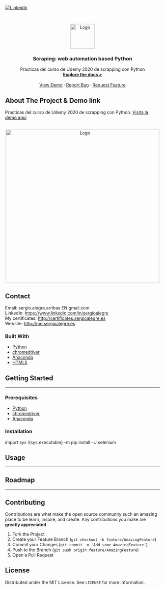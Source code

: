 <!--
REEMPLAZAR: Buscador-Ajax-similar-a-Google, TITULO, DESCRIPCION, DESCRIPCION2, DEMO, TECNOLOGIAS
-->
[![LinkedIn][linkedin-shield]][linkedin-url]

<!-- PROJECT LOGO -->
<br />
<p align="center">
  <a href="https://github.com/sergioalegre/Scraping-web-automation-based-Python">
    <img src="http://sergioalegre.es/logo.JPG" alt="Logo" width="80" height="80">
  </a>

  <h3 align="center"><!-- TITULO -->Scraping: web automation based Python</h3>

  <p align="center">
    <!-- DESCRIPCION -->Practicas del curso de Udemy 2020 de scrapping con Python
    <br />
    <a href="https://github.com/sergioalegre/Scraping-web-automation-based-Python"><strong>Explore the docs »</strong></a>
    <br />
    <br />
    <!-- DEMO --><a href="https://github.com/sergioalegre/Scraping-web-automation-based-Python/blob/main/0.%20EJEMPLO%20COMPLETO%20SERGIO.ipynb">View Demo</a>
    ·
    <a href="https://github.com/sergioalegre/Scraping-web-automation-based-Python/issues">Report Bug</a>
    ·
    <a href="https://github.com/sergioalegre/Scraping-web-automation-based-Python/issues">Request Feature</a>
  </p>
</p>

## About The Project & Demo link
<!-- DESCRIPCION2 --> <!-- DEMO -->
Practicas del curso de Udemy 2020 de scrapping con Python.  <a href="https://github.com/sergioalegre/Scraping-web-automation-based-Python/blob/main/0.%20EJEMPLO%20COMPLETO%20SERGIO.ipynb">Visita la demo aqui</a>
<br><br>
<p align="center">
  <a href="https://github.com/sergioalegre/Scraping-web-automation-based-Python/">
    <img src="http://www.sergioalegre.es/Programacion/_ScrappingPython/Python_Scrapping.gif" alt="Logo" width="500" height="">
  </a>
</p>

## Contact
Email: sergio.alegre.arribas EN gmail.com
<br>
LinkedIn: https://www.linkedin.com/in/sergioalegre
<br>
My certificates: http://certificates.sergioalegre.es
<br>
Website: http://me.sergioalegre.es

### Built With
<!-- TECNOLOGIAS -->
* [Python](Python)
* [chromedriver](chromedriver)
* [Anaconda](Anaconda)
* [HTML5](HTML5)

## Getting Started
---

### Prerequisites
* [Python](Python)
* [chromedriver](chromedriver)
* [Anaconda](Anaconda)

### Installation
import sys
!{sys.executable} -m pip install -U selenium

## Usage
---

## Roadmap
---

## Contributing
Contributions are what make the open source community such an amazing place to be learn, inspire, and create. Any contributions you make are **greatly appreciated**.

1. Fork the Project
2. Create your Feature Branch (`git checkout -b feature/AmazingFeature`)
3. Commit your Changes (`git commit -m 'Add some AmazingFeature'`)
4. Push to the Branch (`git push origin feature/AmazingFeature`)
5. Open a Pull Request

## License
Distributed under the MIT License. See `LICENSE` for more information.


[linkedin-shield]: https://img.shields.io/badge/-LinkedIn-black.svg?style=flat-square&logo=linkedin&colorB=555
[linkedin-url]: https://linkedin.com/in/sergioalegre
